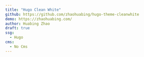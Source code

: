 ```yaml
---
title: "Hugo Clean White"
github: https://github.com/zhaohuabing/hugo-theme-cleanwhite
demo: https://zhaohuabing.com/
author: Huabing Zhao
draft: true
ssg:
  - Hugo
cms:
  - No Cms
---
```

